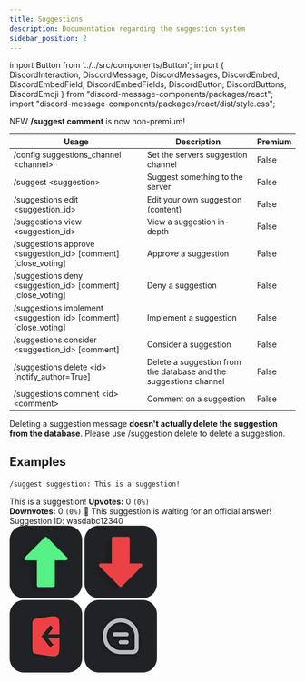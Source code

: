 ```yaml
---
title: Suggestions
description: Documentation regarding the suggestion system
sidebar_position: 2
---
```


import Button from '../../src/components/Button';
import {
  DiscordInteraction,
  DiscordMessage,
  DiscordMessages,
  DiscordEmbed,
  DiscordEmbedField,
  DiscordEmbedFields,
  DiscordButton,
  DiscordButtons,
  DiscordEmoji
} from "discord-message-components/packages/react";
import "discord-message-components/packages/react/dist/style.css";

<div className="box blurple">
  <span className="blurple-background">NEW</span> <strong>/suggest comment</strong> is now non-premium!
</div>


| Usage      | Description | Premium |
| ----------- | ----------- | ----------- | 
| <span className="mention">/config suggestions_channel &lt;channel&gt;</span>      | Set the servers suggestion channel       |   False        |
| <span className="mention">/suggest &lt;suggestion&gt;</span>    | Suggest something to the server        |     False        |
| <span className="mention">/suggestions edit &lt;suggestion_id&gt;</span>   | Edit your own suggestion (content)       |     False        |
| <span className="mention">/suggestions view &lt;suggestion_id&gt;</span>   | View a suggestion in-depth        |     False        |
| <span className="mention">/suggestions approve &lt;suggestion_id&gt; [comment] [close_voting]</span>    | Approve a suggestion        |     False        |
| <span className="mention">/suggestions deny &lt;suggestion_id&gt; [comment] [close_voting]</span>    | Deny a suggestion        |     False        |
| <span className="mention">/suggestions implement &lt;suggestion_id&gt; [comment] [close_voting]</span>    | Implement a suggestion        |     False        |
| <span className="mention">/suggestions consider &lt;suggestion_id&gt; [comment]</span>   | Consider a suggestion        |     False        |
| <span className="mention">/suggestions delete &lt;id&gt; [notify_author=True]</span>  | Delete a suggestion from the database and the suggestions channel | False |
| <span className="mention">/suggestions comment &lt;id&gt; &lt;comment&gt;</span>    | Comment on a suggestion        |     False        |

<div className="box red">
Deleting a suggestion message <strong>doesn't actually delete the suggestion from the database</strong>. Please use <span className="mention">/suggestion delete</span> to delete a suggestion.
</div>

## Examples

```txt
/suggest suggestion: This is a suggestion!
```
<DiscordComponent>
    <DiscordMessage author="Docs Bot" avatar="blue" bot>
        <DiscordEmbed
        authorIcon="/img/logo.png"
        authorName="User#0000"
        thumbnail="/img/logo.png"
        borderColor="#5865F2"
        timestamp="12/24/2022"
        footerIcon="/img/logo.png"
        image="/img/banner-v3.png"
        >
        This is a suggestion!            
            <DiscordEmbedFields slot="fields" inline="true">
                <DiscordEmbedField fieldTitle="Votes">
                  <strong>Upvotes:</strong> 0 <code>(0%)</code>
                  <br/>
                  <strong>Downvotes:</strong> 0 <code>(0%)</code>
                </DiscordEmbedField>
                <DiscordEmbedField fieldTitle="Status">
                  📣 This suggestion is waiting for an official answer!
                </DiscordEmbedField>
            </DiscordEmbedFields>
            <span slot="footer">Suggestion ID: wasdabc12340</span>
        </DiscordEmbed>
      <div>
        <DiscordButtons>
          <DiscordButton type="success"><img src="/img/greenupvote.png" className="emoji"/></DiscordButton>
          <DiscordButton type="danger"><img src="/img/reddownvote.png" className="emoji"/></DiscordButton>
        </DiscordButtons>
      </div>
      <div slot="actions">
        <DiscordButtons>
          <DiscordButton type="secondary"><img src="/img/leave_emoji.png" className="emoji"/></DiscordButton>
          <DiscordButton type="secondary" emoji="🔔"></DiscordButton>
          <DiscordButton type="secondary"><img src="/img/commentemoji.png" className="emoji"/></DiscordButton>
        </DiscordButtons>
      </div>
    </DiscordMessage>
</DiscordComponent>